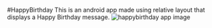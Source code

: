 #HappyBirthday
This is an android app made using relative layout that displays a Happy Birthday message.
![happybirthday app image](https://user-images.githubusercontent.com/60778999/95023442-ab15e080-069a-11eb-80eb-e8ef6e810dae.jpg)
